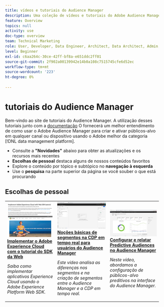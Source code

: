 ```yaml
---
title: vídeos e tutoriais do Audience Manager
description: Uma coleção de vídeos e tutoriais do Adobe Audience Manager.
feature: Overview
topics: null
activity: use
doc-type: overview
team: Technical Marketing
role: User, Developer, Data Engineer, Architect, Data Architect, Admin, Leader
level: Beginner
exl-id: c6aa264c-30ce-42ff-bf8a-e651ddc2ff01
source-git-commit: 2f902a00139942e14b0a108c7515745cfe6d52ec
workflow-type: tm+mt
source-wordcount: '223'
ht-degree: 0%

---
```


# tutoriais do Audience Manager

Bem-vindo ao site de tutoriais do Audience Manager. A utilização desses tutoriais junto com a [documentação](https://experienceleague.adobe.com/docs/audience-manager/user-guide/aam-home.html) O fornecerá um melhor entendimento de como usar o Adobe Audience Manager para criar e ativar públicos-alvo em qualquer canal ou dispositivo usando o Adobe melhor da categoria [!DNL data management platform].

* Consulte a **&quot;Novidades&quot;** abaixo para obter as atualizações e os recursos mais recentes
* **Escolhas de pessoal** destaca alguns de nossos conteúdos favoritos
* Explore o conteúdo por tópico e subtópico no **navegação à esquerda**
* Use o **pesquisa** na parte superior da página se você souber o que está procurando



<div id="recs-overview-body-1"></div>
<div id="recs-overview-body-2"></div>
<div id="recs-overview-body-3"></div>
<div id="recs-overview-body-4"></div>
<div id="recs-overview-body-5"></div>
<div id="recs-overview-body-6"></div>

<div id="staff-picks-section">

## Escolhas de pessoal

<table>
<tr>
  <td>
    <a href="https://experienceleague.adobe.com/docs/platform-learn/implement-web-sdk/overview.html?lang=pt-BR">
      <img alt="imagem em miniatura do tutorial &quot;Implementar o Adobe Experience Cloud com o SDK da Web&quot;" src="assets/implement-web-sdk.jpg" />
    </a>
    <div>
      <a href="https://experienceleague.adobe.com/docs/platform-learn/implement-web-sdk/overview.html?lang=pt-BR">
    <strong>Implementar o Adobe Experience Cloud com o tutorial do SDK da Web</strong>
    </a>
    </div>
    <p>
    <em>Saiba como implementar aplicativos Experience Cloud usando o Adobe Experience Platform Web SDK.</em>
    <p>
  </td>
  <td>
    <a href="https://experienceleague.adobe.com/docs/audience-manager-learn/tutorials/other-integrations/integrating-with-rtcdp/rtcdp-segments-for-aam-users.html">
      <img alt="imagem em miniatura para o tutorial &quot;Entendendo os segmentos na Real-time CDP&quot;" src="assets/331901.jpg" />
    </a>
    <div>
      <a href="https://experienceleague.adobe.com/docs/audience-manager-learn/tutorials/other-integrations/integrating-with-rtcdp/rtcdp-segments-for-aam-users.html">
    <strong>Noções básicas de segmentos na CDP em tempo real para usuários do Audience Manager</strong>
    </a>
    </div>
    <p>
    <em>Este vídeo analisa as diferenças nos segmentos e na criação de segmentos entre o Audience Manager e a CDP em tempo real.</em>
    <p>
  </td>
  <td>
    <a href="https://experienceleague.adobe.com/docs/audience-manager-learn/tutorials/build-and-manage-audiences/algorithmic-models/configure-and-report-on-predictive-audiences.html">
      <img alt="imagem em miniatura do tutorial &quot;Configurar e relatar públicos-alvo preditivos no Audience Manager&quot;" src="assets/33630.jpg" />
    </a>
    <div>
      <a href="https://experienceleague.adobe.com/docs/audience-manager-learn/tutorials/build-and-manage-audiences/algorithmic-models/configure-and-report-on-predictive-audiences.html">
    <strong>Configurar e relatar Predictive Audiences no Audience Manager</strong>
    </a>
    </div>
    <p>
    <em>Neste vídeo, abordamos a configuração de públicos-alvo preditivos na interface do Audience Manager.</em>
    <p>
  </td>
</tr>
</table>
</div>
